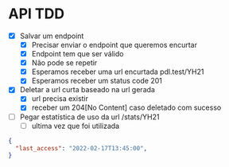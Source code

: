 # API TDD

- [x] Salvar um endpoint
  - [x] Precisar enviar o endpoint que queremos encurtar
  - [x] Endpoint tem que ser válido
  - [x] Não pode se repetir
  - [x] Esperamos receber uma url encurtada pdl.test/YH21
  - [x] Esperamos receber um status code 201
- [x] Deletar a url curta baseado na url gerada
  - [x] url precisa existir
  - [x] receber um 204[No Content] caso deletado com sucesso
- [ ] Pegar estatística de uso da url /stats/YH21
  - [ ] ultima vez que foi utilizada

```json
{
  "last_access": "2022-02-17T13:45:00",
}
```
